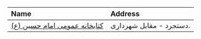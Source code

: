 | Name                                            | Address                 |
|:------------------------------------------------|:------------------------|
| [كتابخانه عمومی امام حسین (ع)](http://qompl.ir) | دستجرد - مقابل شهردارى. |